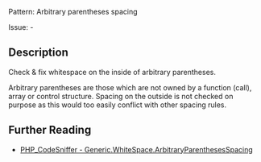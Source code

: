 Pattern: Arbitrary parentheses spacing

Issue: -

## Description

Check & fix whitespace on the inside of arbitrary parentheses.

Arbitrary parentheses are those which are not owned by a function (call), array or control structure.
Spacing on the outside is not checked on purpose as this would too easily conflict with other spacing rules.

## Further Reading

* [PHP_CodeSniffer - Generic.WhiteSpace.ArbitraryParenthesesSpacing](https://github.com/squizlabs/PHP_CodeSniffer/blob/master/src/Standards/Generic/Sniffs/WhiteSpace/ArbitraryParenthesesSpacingSniff.php)